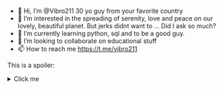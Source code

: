 - 👋 Hi, I’m @Vibro211 30 yo guy from your favorite country
- 👀 I’m interested in the spreading of serenity, love and peace on our lovely, beautiful planet. But jerks didnt want to ... Did I ask so much? 
- 🌱 I’m currently learning python, sql and to be a good guy. 
- 💞️ I’m looking to collaborate on educational stuff 
- 📫 How to reach me https://t.me/vibro211 


This is a spoiler:

<details>
<summary>Click me</summary>

![cool pigman image](https://user-images.githubusercontent.com/112625230/188285697-1a97afbd-29f3-4b66-9e0e-dd684bdd5545.jpg "Cool pigman")

</details>
